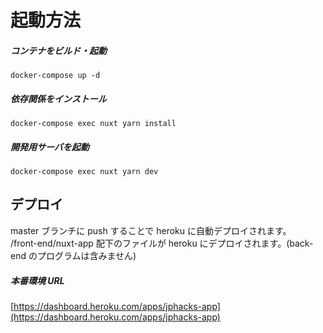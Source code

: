 # 起動方法

##### コンテナをビルド・起動

```
docker-compose up -d
```

##### 依存関係をインストール

```
docker-compose exec nuxt yarn install
```

##### 開発用サーバを起動

```
docker-compose exec nuxt yarn dev
```

## デプロイ

master ブランチに push することで heroku に自動デプロイされます。  
/front-end/nuxt-app 配下のファイルが heroku にデプロイされます。(back-end のプログラムは含みません)

##### 本番環境 URL

[https://dashboard.heroku.com/apps/jphacks-app](https://dashboard.heroku.com/apps/jphacks-app)
